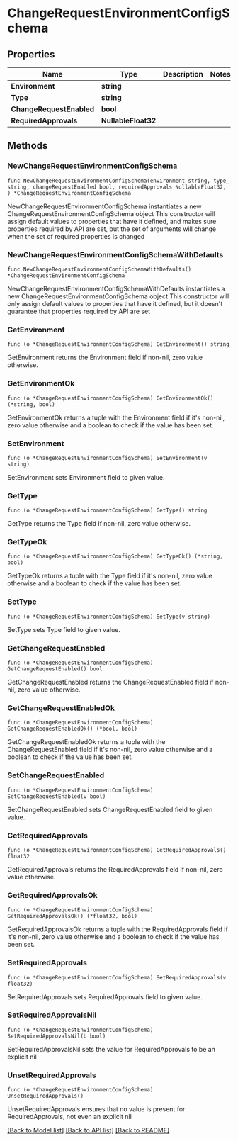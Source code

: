 # ChangeRequestEnvironmentConfigSchema

## Properties

Name | Type | Description | Notes
------------ | ------------- | ------------- | -------------
**Environment** | **string** |  | 
**Type** | **string** |  | 
**ChangeRequestEnabled** | **bool** |  | 
**RequiredApprovals** | **NullableFloat32** |  | 

## Methods

### NewChangeRequestEnvironmentConfigSchema

`func NewChangeRequestEnvironmentConfigSchema(environment string, type_ string, changeRequestEnabled bool, requiredApprovals NullableFloat32, ) *ChangeRequestEnvironmentConfigSchema`

NewChangeRequestEnvironmentConfigSchema instantiates a new ChangeRequestEnvironmentConfigSchema object
This constructor will assign default values to properties that have it defined,
and makes sure properties required by API are set, but the set of arguments
will change when the set of required properties is changed

### NewChangeRequestEnvironmentConfigSchemaWithDefaults

`func NewChangeRequestEnvironmentConfigSchemaWithDefaults() *ChangeRequestEnvironmentConfigSchema`

NewChangeRequestEnvironmentConfigSchemaWithDefaults instantiates a new ChangeRequestEnvironmentConfigSchema object
This constructor will only assign default values to properties that have it defined,
but it doesn't guarantee that properties required by API are set

### GetEnvironment

`func (o *ChangeRequestEnvironmentConfigSchema) GetEnvironment() string`

GetEnvironment returns the Environment field if non-nil, zero value otherwise.

### GetEnvironmentOk

`func (o *ChangeRequestEnvironmentConfigSchema) GetEnvironmentOk() (*string, bool)`

GetEnvironmentOk returns a tuple with the Environment field if it's non-nil, zero value otherwise
and a boolean to check if the value has been set.

### SetEnvironment

`func (o *ChangeRequestEnvironmentConfigSchema) SetEnvironment(v string)`

SetEnvironment sets Environment field to given value.


### GetType

`func (o *ChangeRequestEnvironmentConfigSchema) GetType() string`

GetType returns the Type field if non-nil, zero value otherwise.

### GetTypeOk

`func (o *ChangeRequestEnvironmentConfigSchema) GetTypeOk() (*string, bool)`

GetTypeOk returns a tuple with the Type field if it's non-nil, zero value otherwise
and a boolean to check if the value has been set.

### SetType

`func (o *ChangeRequestEnvironmentConfigSchema) SetType(v string)`

SetType sets Type field to given value.


### GetChangeRequestEnabled

`func (o *ChangeRequestEnvironmentConfigSchema) GetChangeRequestEnabled() bool`

GetChangeRequestEnabled returns the ChangeRequestEnabled field if non-nil, zero value otherwise.

### GetChangeRequestEnabledOk

`func (o *ChangeRequestEnvironmentConfigSchema) GetChangeRequestEnabledOk() (*bool, bool)`

GetChangeRequestEnabledOk returns a tuple with the ChangeRequestEnabled field if it's non-nil, zero value otherwise
and a boolean to check if the value has been set.

### SetChangeRequestEnabled

`func (o *ChangeRequestEnvironmentConfigSchema) SetChangeRequestEnabled(v bool)`

SetChangeRequestEnabled sets ChangeRequestEnabled field to given value.


### GetRequiredApprovals

`func (o *ChangeRequestEnvironmentConfigSchema) GetRequiredApprovals() float32`

GetRequiredApprovals returns the RequiredApprovals field if non-nil, zero value otherwise.

### GetRequiredApprovalsOk

`func (o *ChangeRequestEnvironmentConfigSchema) GetRequiredApprovalsOk() (*float32, bool)`

GetRequiredApprovalsOk returns a tuple with the RequiredApprovals field if it's non-nil, zero value otherwise
and a boolean to check if the value has been set.

### SetRequiredApprovals

`func (o *ChangeRequestEnvironmentConfigSchema) SetRequiredApprovals(v float32)`

SetRequiredApprovals sets RequiredApprovals field to given value.


### SetRequiredApprovalsNil

`func (o *ChangeRequestEnvironmentConfigSchema) SetRequiredApprovalsNil(b bool)`

 SetRequiredApprovalsNil sets the value for RequiredApprovals to be an explicit nil

### UnsetRequiredApprovals
`func (o *ChangeRequestEnvironmentConfigSchema) UnsetRequiredApprovals()`

UnsetRequiredApprovals ensures that no value is present for RequiredApprovals, not even an explicit nil

[[Back to Model list]](../README.md#documentation-for-models) [[Back to API list]](../README.md#documentation-for-api-endpoints) [[Back to README]](../README.md)


